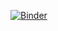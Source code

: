 [![Binder](https://mybinder.org/badge_logo.svg)](https://mybinder.org/v2/gh/nikander88/week_3/master)

